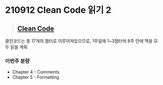# 210912 Clean Code 읽기 2

> ## [Clean Code](http://www.yes24.com/Product/Goods/11681152)
클린코드는 총 17개의 챕터로 이루어져있으므로, 1주일에 1~3챕터씩 8주 안에 책을 모두 읽을 계획

### 이번주 분량
- Chapter 4 - Comments
- Chapter 5 - Formatting
